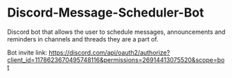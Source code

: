 # Discord-Message-Scheduler-Bot
Discord bot that allows the user to schedule messages, announcements and reminders in channels and threads they are a part of.

Bot invite link: https://discord.com/api/oauth2/authorize?client_id=1178623670495748116&permissions=26914413075520&scope=bot
